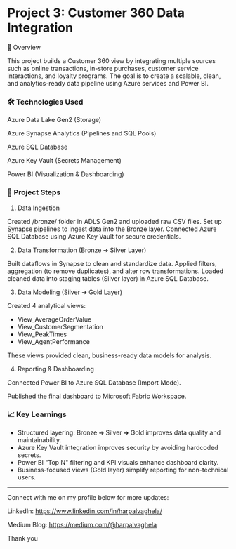 # Project 3: Customer 360 Data Integration

📌 Overview

This project builds a Customer 360 view by integrating multiple sources such as online transactions, in-store purchases, customer service interactions, and loyalty programs.
The goal is to create a scalable, clean, and analytics-ready data pipeline using Azure services and Power BI.

### 🛠️ Technologies Used

Azure Data Lake Gen2 (Storage)

Azure Synapse Analytics (Pipelines and SQL Pools)

Azure SQL Database

Azure Key Vault (Secrets Management)

Power BI (Visualization & Dashboarding)

### 🧩 Project Steps

1. Data Ingestion

Created /bronze/ folder in ADLS Gen2 and uploaded raw CSV files.
Set up Synapse pipelines to ingest data into the Bronze layer. 
Connected Azure SQL Database using Azure Key Vault for secure credentials.

2. Data Transformation (Bronze ➔ Silver Layer)
   
Built dataflows in Synapse to clean and standardize data.
Applied filters, aggregation (to remove duplicates), and alter row transformations.
Loaded cleaned data into staging tables (Silver layer) in Azure SQL Database.

3. Data Modeling (Silver ➔ Gold Layer)

Created 4 analytical views:

- View_AverageOrderValue
- View_CustomerSegmentation
- View_PeakTimes
- View_AgentPerformance

These views provided clean, business-ready data models for analysis.

4. Reporting & Dashboarding

Connected Power BI to Azure SQL Database (Import Mode).

Published the final dashboard to Microsoft Fabric Workspace.

### 📈 Key Learnings

- Structured layering: Bronze ➔ Silver ➔ Gold improves data quality and maintainability.
- Azure Key Vault integration improves security by avoiding hardcoded secrets.
- Power BI "Top N" filtering and KPI visuals enhance dashboard clarity.
- Business-focused views (Gold layer) simplify reporting for non-technical users.

---------------------------------------------------------

Connect with me on my profile below for more updates:

LinkedIn: https://www.linkedin.com/in/harpalvaghela/

Medium Blog: https://medium.com/@harpalvaghela

Thank you
